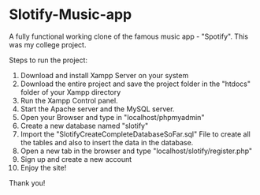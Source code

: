 # Slotify-Music-app
A fully functional working clone of the famous music app - "Spotify". This was my college project.

Steps to run the project:
  1. Download and install Xampp Server on your system
  2. Download the entire project and save the project folder in the "htdocs" folder of your Xampp directory
  3. Run the Xampp Control panel.
  4. Start the Apache server and the MySQL server.
  5. Open your Browser and type in "localhost/phpmyadmin"
  6. Create a new database named "slotify"
  7. Import the "SlotifyCreateCompleteDatabaseSoFar.sql" File to create all the tables and also to insert the data in the database.
  8. Open a new tab in the browser and type "localhost/slotify/register.php"
  9. Sign up and create a new account
  10. Enjoy the site!
  
Thank you!
